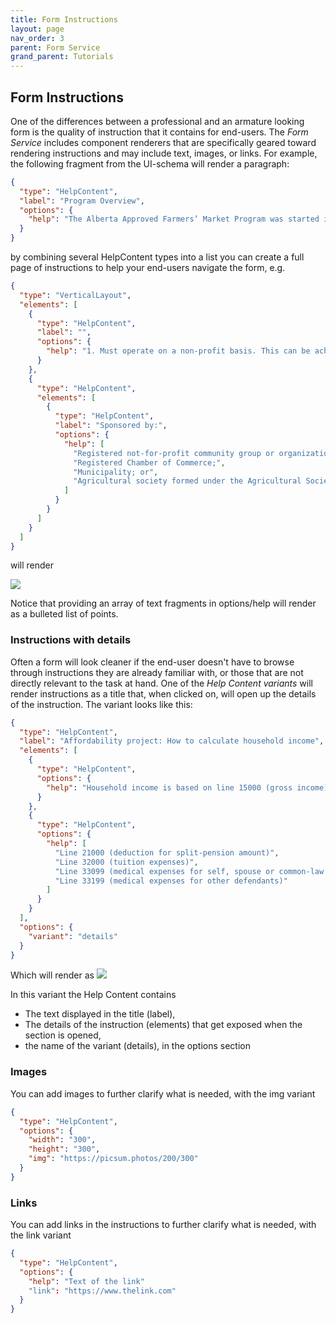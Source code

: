 ```yaml
---
title: Form Instructions
layout: page
nav_order: 3
parent: Form Service
grand_parent: Tutorials
---
```


## Form Instructions

One of the differences between a professional and an armature looking form is the quality of instruction that it contains for end-users. The _Form Service_ includes component renderers that are specifically geared toward rendering instructions and may include text, images, or links. For example, the following fragment from the UI-schema will render a paragraph:

```json
{
  "type": "HelpContent",
  "label": "Program Overview",
  "options": {
    "help": "The Alberta Approved Farmers’ Market Program was started in 1973 as a way to provide an opportunity for local Alberta businesses to sell their products. Farmers’ markets are a critical channel for business incubation – entrepreneurs start in markets, test market their products and develop business skills. The Program creates an operational framework, providing direction and guidance to approved farmers’ markets in Alberta through provincial guidelines that outline minimum requirements and best practices."
  }
}
```

by combining several HelpContent types into a list you can create a full page of instructions to help your end-users navigate the form, e.g.

```json
{
  "type": "VerticalLayout",
  "elements": [
    {
      "type": "HelpContent",
      "label": "",
      "options": {
        "help": "1. Must operate on a non-profit basis. This can be achieved in a number of ways:"
      }
    },
    {
      "type": "HelpContent",
      "elements": [
        {
          "type": "HelpContent",
          "label": "Sponsored by:",
          "options": {
            "help": [
              "Registered not-for-profit community group or organization;",
              "Registered Chamber of Commerce;",
              "Municipality; or",
              "Agricultural society formed under the Agricultural Societies Act (Alberta)"
            ]
          }
        }
      ]
    }
  ]
}
```

will render

![](/adsp-monorepo/assets/form-service/HelpExample.png)

Notice that providing an array of text fragments in options/help will render as a bulleted list of points.

### Instructions with details

Often a form will look cleaner if the end-user doesn't have to browse through instructions they are already familiar with, or those that are not directly relevant to the task at hand. One of the _Help Content variants_ will render instructions as a title that, when clicked on, will open up the details of the instruction. The variant looks like this:

```json
{
  "type": "HelpContent",
  "label": "Affordability project: How to calculate household income",
  "elements": [
    {
      "type": "HelpContent",
      "options": {
        "help": "Household income is based on line 15000 (gross income) minus applicable amounts reported on:"
      }
    },
    {
      "type": "HelpContent",
      "options": {
        "help": [
          "Line 21000 (deduction for split-pension amount)",
          "Line 32000 (tuition expenses)",
          "Line 33099 (medical expenses for self, spouse or common-law partner and dependant children under 18)",
          "Line 33199 (medical expenses for other defendants)"
        ]
      }
    }
  ],
  "options": {
    "variant": "details"
  }
}
```

Which will render as
![](/adsp-monorepo/assets/form-service/InstructionDetails.png)

In this variant the Help Content contains

- The text displayed in the title (label),
- The details of the instruction (elements) that get exposed when the section is opened,
- the name of the variant (details), in the options section

### Images

You can add images to further clarify what is needed, with the img variant

```json
{
  "type": "HelpContent",
  "options": {
    "width": "300",
    "height": "300",
    "img": "https://picsum.photos/200/300"
  }
}
```

### Links

You can add links in the instructions to further clarify what is needed, with the link variant

```json
{
  "type": "HelpContent",
  "options": {
    "help": "Text of the link"
    "link": "https://www.thelink.com"
  }
}
```
